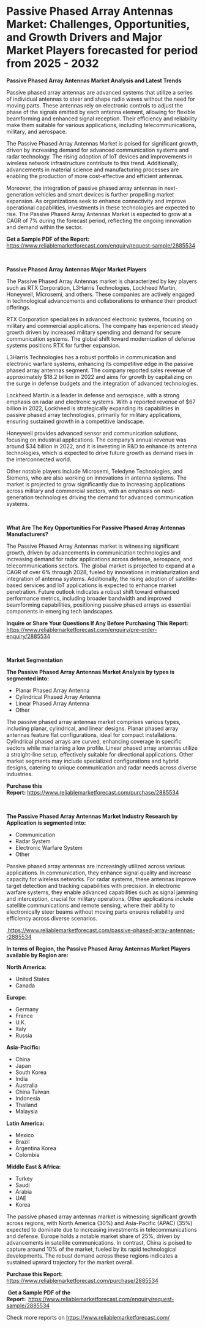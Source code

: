 <p><h1>Passive Phased Array Antennas Market: Challenges, Opportunities, and Growth Drivers and Major Market Players forecasted for period from 2025 - 2032</h1></p><p><strong>Passive Phased Array Antennas Market Analysis and Latest Trends</strong></p>
<p><p>Passive phased array antennas are advanced systems that utilize a series of individual antennas to steer and shape radio waves without the need for moving parts. These antennas rely on electronic controls to adjust the phase of the signals emitted by each antenna element, allowing for flexible beamforming and enhanced signal reception. Their efficiency and reliability make them suitable for various applications, including telecommunications, military, and aerospace.</p><p>The Passive Phased Array Antennas Market is poised for significant growth, driven by increasing demand for advanced communication systems and radar technology. The rising adoption of IoT devices and improvements in wireless network infrastructure contribute to this trend. Additionally, advancements in material science and manufacturing processes are enabling the production of more cost-effective and efficient antennas. </p><p>Moreover, the integration of passive phased array antennas in next-generation vehicles and smart devices is further propelling market expansion. As organizations seek to enhance connectivity and improve operational capabilities, investments in these technologies are expected to rise. The Passive Phased Array Antennas Market is expected to grow at a CAGR of 7% during the forecast period, reflecting the ongoing innovation and demand within the sector.</p></p>
<p><strong>Get a Sample PDF of the Report:&nbsp;</strong> <a href="https://www.reliablemarketforecast.com/enquiry/request-sample/2885534?utm_campaign=2890&utm_medium=2&utm_source=Github&utm_content=ia&utm_term=13032025&utm_id=passive-phased-array-antennas">https://www.reliablemarketforecast.com/enquiry/request-sample/2885534</a></p>
<p>&nbsp;</p>
<p><strong>Passive Phased Array Antennas Major Market Players</strong></p>
<p><p>The Passive Phased Array Antennas market is characterized by key players such as RTX Corporation, L3Harris Technologies, Lockheed Martin, Honeywell, Microsemi, and others. These companies are actively engaged in technological advancements and collaborations to enhance their product offerings.</p><p>RTX Corporation specializes in advanced electronic systems, focusing on military and commercial applications. The company has experienced steady growth driven by increased military spending and demand for secure communication systems. The global shift toward modernization of defense systems positions RTX for further expansion.</p><p>L3Harris Technologies has a robust portfolio in communication and electronic warfare systems, enhancing its competitive edge in the passive phased array antennas segment. The company reported sales revenue of approximately $18.2 billion in 2022 and aims for growth by capitalizing on the surge in defense budgets and the integration of advanced technologies.</p><p>Lockheed Martin is a leader in defense and aerospace, with a strong emphasis on radar and electronic systems. With a reported revenue of $67 billion in 2022, Lockheed is strategically expanding its capabilities in passive phased array technologies, primarily for military applications, ensuring sustained growth in a competitive landscape.</p><p>Honeywell provides advanced sensor and communication solutions, focusing on industrial applications. The company’s annual revenue was around $34 billion in 2022, and it is investing in R&D to enhance its antenna technologies, which is expected to drive future growth as demand rises in the interconnected world.</p><p>Other notable players include Microsemi, Teledyne Technologies, and Siemens, who are also working on innovations in antenna systems. The market is projected to grow significantly due to increasing applications across military and commercial sectors, with an emphasis on next-generation technologies driving the demand for advanced communication systems.</p></p>
<p>&nbsp;</p>
<p><strong>What Are The Key Opportunities For Passive Phased Array Antennas Manufacturers?</strong></p>
<p><p>The Passive Phased Array Antennas market is witnessing significant growth, driven by advancements in communication technologies and increasing demand for radar applications across defense, aerospace, and telecommunications sectors. The global market is projected to expand at a CAGR of over 6% through 2028, fueled by innovations in miniaturization and integration of antenna systems. Additionally, the rising adoption of satellite-based services and IoT applications is expected to enhance market penetration. Future outlook indicates a robust shift toward enhanced performance metrics, including broader bandwidth and improved beamforming capabilities, positioning passive phased arrays as essential components in emerging tech landscapes.</p></p>
<p><strong>Inquire or Share Your Questions If Any Before Purchasing This Report:</strong> <a href="https://www.reliablemarketforecast.com/enquiry/pre-order-enquiry/2885534?utm_campaign=2890&utm_medium=2&utm_source=Github&utm_content=ia&utm_term=13032025&utm_id=passive-phased-array-antennas">https://www.reliablemarketforecast.com/enquiry/pre-order-enquiry/2885534</a></p>
<p>&nbsp;</p>
<p><strong>Market Segmentation</strong></p>
<p><strong>The Passive Phased Array Antennas Market Analysis by types is segmented into:</strong></p>
<p><ul><li>Planar Phased Array Antenna</li><li>Cylindrical Phased Array Antenna</li><li>Linear Phased Array Antenna</li><li>Other</li></ul></p>
<p><p>The passive phased array antennas market comprises various types, including planar, cylindrical, and linear designs. Planar phased array antennas feature flat configurations, ideal for compact installations. Cylindrical phased arrays are curved, enhancing coverage in specific sectors while maintaining a low profile. Linear phased array antennas utilize a straight-line setup, effectively suitable for directional applications. Other market segments may include specialized configurations and hybrid designs, catering to unique communication and radar needs across diverse industries.</p></p>
<p><strong>Purchase this Report:&nbsp;</strong><a href="https://www.reliablemarketforecast.com/purchase/2885534?utm_campaign=2890&utm_medium=2&utm_source=Github&utm_content=ia&utm_term=13032025&utm_id=passive-phased-array-antennas">https://www.reliablemarketforecast.com/purchase/2885534</a></p>
<p>&nbsp;</p>
<p><strong>The Passive Phased Array Antennas Market Industry Research by Application is segmented into:</strong></p>
<p><ul><li>Communication</li><li>Radar System</li><li>Electronic Warfare System</li><li>Other</li></ul></p>
<p><p>Passive phased array antennas are increasingly utilized across various applications. In communication, they enhance signal quality and increase capacity for wireless networks. For radar systems, these antennas improve target detection and tracking capabilities with precision. In electronic warfare systems, they enable advanced capabilities such as signal jamming and interception, crucial for military operations. Other applications include satellite communications and remote sensing, where their ability to electronically steer beams without moving parts ensures reliability and efficiency across diverse scenarios.</p></p>
<p><a href="https://www.reliablemarketforecast.com/passive-phased-array-antennas-r2885534?utm_campaign=2890&utm_medium=2&utm_source=Github&utm_content=ia&utm_term=13032025&utm_id=passive-phased-array-antennas">&nbsp;https://www.reliablemarketforecast.com/passive-phased-array-antennas-r2885534</a></p>
<p><strong>In terms of Region, the Passive Phased Array Antennas Market Players available by Region are:</strong></p>
<p>
    <p> <strong> North America: </strong>
        <ul>
            <li>United States</li>
            <li>Canada</li>
        </ul>
        </p> 
    <p> <strong> Europe: </strong>
        <ul>
            <li>Germany</li>
            <li>France</li>
            <li>U.K.</li>
            <li>Italy</li>
            <li>Russia</li>
        </ul>
        </p> 
    <p> <strong> Asia-Pacific: </strong>
        <ul>
            <li>China</li>
            <li>Japan</li>
            <li>South Korea</li>
            <li>India</li>
            <li>Australia</li>
            <li>China Taiwan</li>
            <li>Indonesia</li>
            <li>Thailand</li>
            <li>Malaysia</li>
        </ul>
        </p> 
    <p> <strong> Latin America: </strong>
        <ul>
            <li>Mexico</li>
            <li>Brazil</li>
            <li>Argentina Korea</li>
            <li>Colombia</li>
        </ul>
        </p> 
    <p> <strong> Middle East & Africa: </strong>
        <ul>
            <li>Turkey</li>
            <li>Saudi</li>
            <li>Arabia</li>
            <li>UAE</li>
            <li>Korea</li>
        </ul>
    </p>
    </p>
<p><p>The passive phased array antennas market is witnessing significant growth across regions, with North America (30%) and Asia-Pacific (APAC) (35%) expected to dominate due to increasing investments in telecommunications and defense. Europe holds a notable market share of 25%, driven by advancements in satellite communications. In contrast, China is poised to capture around 10% of the market, fueled by its rapid technological developments. The robust demand across these regions indicates a sustained upward trajectory for the market overall.</p></p>
<p><strong>Purchase this Report: </strong><a href="https://www.reliablemarketforecast.com/purchase/2885534?utm_campaign=2890&utm_medium=2&utm_source=Github&utm_content=ia&utm_term=13032025&utm_id=passive-phased-array-antennas">https://www.reliablemarketforecast.com/purchase/2885534</a></p>
<p>&nbsp;<strong>Get a Sample PDF of the Report:&nbsp;&nbsp;</strong><a href="https://www.reliablemarketforecast.com/enquiry/request-sample/2885534?utm_campaign=2890&utm_medium=2&utm_source=Github&utm_content=ia&utm_term=13032025&utm_id=passive-phased-array-antennas">https://www.reliablemarketforecast.com/enquiry/request-sample/2885534</a></p>
<p><strong></strong></p>
<p>Check more reports on <a href="https://www.reliablemarketforecast.com/?utm_campaign=2890&utm_medium=2&utm_source=Github&utm_content=ia&utm_term=13032025&utm_id=passive-phased-array-antennas">https://www.reliablemarketforecast.com/</a></p>